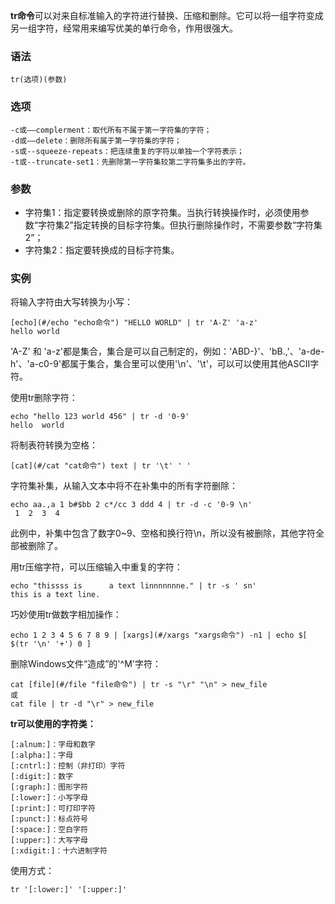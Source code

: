 **tr命令**可以对来自标准输入的字符进行替换、压缩和删除。它可以将一组字符变成另一组字符，经常用来编写优美的单行命令，作用很强大。

### 语法  

```
tr(选项)(参数)
```

### 选项  

```
-c或——complerment：取代所有不属于第一字符集的字符；
-d或——delete：删除所有属于第一字符集的字符；
-s或--squeeze-repeats：把连续重复的字符以单独一个字符表示；
-t或--truncate-set1：先删除第一字符集较第二字符集多出的字符。
```

### 参数  

*   字符集1：指定要转换或删除的原字符集。当执行转换操作时，必须使用参数“字符集2”指定转换的目标字符集。但执行删除操作时，不需要参数“字符集2”；
*   字符集2：指定要转换成的目标字符集。

### 实例  

将输入字符由大写转换为小写：

```
[echo](#/echo "echo命令") "HELLO WORLD" | tr 'A-Z' 'a-z'
hello world

```

'A-Z' 和 'a-z'都是集合，集合是可以自己制定的，例如：'ABD-}'、'bB.,'、'a-de-h'、'a-c0-9'都属于集合，集合里可以使用'\n'、'\t'，可以可以使用其他ASCII字符。

使用tr删除字符：

```
echo "hello 123 world 456" | tr -d '0-9'
hello  world 
```

将制表符转换为空格：

```
[cat](#/cat "cat命令") text | tr '\t' ' '
```

字符集补集，从输入文本中将不在补集中的所有字符删除：

```
echo aa.,a 1 b#$bb 2 c*/cc 3 ddd 4 | tr -d -c '0-9 \n'
 1  2  3  4

```

此例中，补集中包含了数字0~9、空格和换行符\n，所以没有被删除，其他字符全部被删除了。

用tr压缩字符，可以压缩输入中重复的字符：

```
echo "thissss is      a text linnnnnnne." | tr -s ' sn'
this is a text line.
```

巧妙使用tr做数字相加操作：

```
echo 1 2 3 4 5 6 7 8 9 | [xargs](#/xargs "xargs命令") -n1 | echo $[ $(tr '\n' '+') 0 ]

```

删除Windows文件“造成”的'^M'字符：

```
cat [file](#/file "file命令") | tr -s "\r" "\n" > new_file
或
cat file | tr -d "\r" > new_file
```

**tr可以使用的字符类：**

```
[:alnum:]：字母和数字
[:alpha:]：字母
[:cntrl:]：控制（非打印）字符
[:digit:]：数字
[:graph:]：图形字符
[:lower:]：小写字母
[:print:]：可打印字符
[:punct:]：标点符号
[:space:]：空白字符
[:upper:]：大写字母
[:xdigit:]：十六进制字符  
```

使用方式：

```
tr '[:lower:]' '[:upper:]'
```